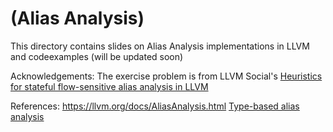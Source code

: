 # (Alias Analysis)

This directory contains slides on Alias Analysis implementations in LLVM and codeexamples (will be updated soon)

Acknowledgements:
The exercise problem is from LLVM Social's [Heuristics for stateful flow-sensitive alias analysis in LLVM](https://www.youtube.com/watch?v=uU4ozaNuOYM)

References:
https://llvm.org/docs/AliasAnalysis.html
[Type-based alias analysis](https://dl.acm.org/doi/10.1145/277652.277670)
